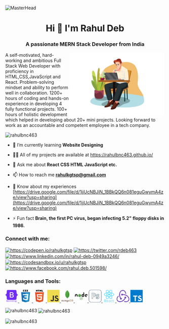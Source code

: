 ![MasterHead](https://camo.githubusercontent.com/ba9f3bd30647e352a3f5e1e45eb45c6ec7bad6155cd16aaedf4a426738da0ca5/68747470733a2f2f696e646f616e616c79746963612e636f6d2f7374617469632f696d616765732f62616e6e6572722e676966)

<h1 align="center">Hi 👋 I'm Rahul Deb</h1>
<h3 align="center">A passionate MERN Stack Developer from India</h3>
<img width="300" align="right" src="https://github.com/rahulbnc463/rahulbnc463.github.io/blob/main/images/graphic.png?raw=true" alt="rahulbnc463" />


<p align="left">A self-motivated, hard-working and ambitious Full Stack Web Developer with proficiency in HTML,CSS,JavaScript and React. Problem-solving mindset and ability to perform well in collaboration. 1200+ hours of coding and hands-on experience in developing 4 fully functional projects. 100+ hours of holistic development which helped in developing about 20+ mini projects. Looking forward to work as an accountable and competent employee in a tech company. </p>

<p align="left"> <img src="https://komarev.com/ghpvc/?username=rahulbnc463&label=Profile%20views&color=0e75b6&style=flat" alt="rahulbnc463" /> </p>


- 🌱 I’m currently learning **Website Designing**

- 👨‍💻 All of my projects are available at https://rahulbnc463.github.io/

- 💬 Ask me about **React CSS HTML JavaScript etc.**

- 📫 How to reach me **rahulkgtsp@gmail.com**

- 📄 Know about my experiences [https://drive.google.com/file/d/1jjUcNBJiN_1BBkQQ6n081eguGwymA4ze/view?usp=sharing](https://drive.google.com/file/d/1jjUcNBJiN_1BBkQQ6n081eguGwymA4ze/view?usp=sharing)

- ⚡ Fun fact **Brain, the first PC virus, began infecting 5.2" floppy disks in 1986.**

<h3 align="left">Connect with me:</h3>
<p align="left">
<a href="https://codepen.io/rahulkgtsp" target="blank"><img align="center" src="https://raw.githubusercontent.com/rahuldkjain/github-profile-readme-generator/master/src/images/icons/Social/codepen.svg" alt="https://codepen.io/rahulkgtsp" height="30" width="40" /></a>
<a href="https://twitter.com/rdeb463" target="blank"><img align="center" src="https://raw.githubusercontent.com/rahuldkjain/github-profile-readme-generator/master/src/images/icons/Social/twitter.svg" alt="https://twitter.com/rdeb463" height="30" width="40" /></a>
<a href="https://www.linkedin.com/in/rahul-deb-0949a3246/" target="blank"><img align="center" src="https://raw.githubusercontent.com/rahuldkjain/github-profile-readme-generator/master/src/images/icons/Social/linked-in-alt.svg" alt="https://www.linkedin.com/in/rahul-deb-0949a3246/" height="30" width="40" /></a>
<a href="https://codesandbox.io/u/rahulkgtsp" target="blank"><img align="center" src="https://raw.githubusercontent.com/rahuldkjain/github-profile-readme-generator/master/src/images/icons/Social/codesandbox.svg" alt="https://codesandbox.io/u/rahulkgtsp" height="30" width="40" /></a>
<a href="https://www.facebook.com/rahul.deb.501598/" target="blank"><img align="center" src="https://raw.githubusercontent.com/rahuldkjain/github-profile-readme-generator/master/src/images/icons/Social/facebook.svg" alt="https://www.facebook.com/rahul.deb.501598/" height="30" width="40" /></a>
</p>

<h3 align="left">Languages and Tools:</h3>
<p align="left"> <a href="https://getbootstrap.com" target="_blank" rel="noreferrer"> <img src="https://raw.githubusercontent.com/devicons/devicon/master/icons/bootstrap/bootstrap-plain-wordmark.svg" alt="bootstrap" width="40" height="40"/> </a> <a href="https://www.w3schools.com/css/" target="_blank" rel="noreferrer"> <img src="https://raw.githubusercontent.com/devicons/devicon/master/icons/css3/css3-original-wordmark.svg" alt="css3" width="40" height="40"/> </a> <a href="https://www.w3.org/html/" target="_blank" rel="noreferrer"> <img src="https://raw.githubusercontent.com/devicons/devicon/master/icons/html5/html5-original-wordmark.svg" alt="html5" width="40" height="40"/> </a> <a href="https://developer.mozilla.org/en-US/docs/Web/JavaScript" target="_blank" rel="noreferrer"> <img src="https://raw.githubusercontent.com/devicons/devicon/master/icons/javascript/javascript-original.svg" alt="javascript" width="40" height="40"/> </a> <a href="https://www.mongodb.com/" target="_blank" rel="noreferrer"> <img src="https://raw.githubusercontent.com/devicons/devicon/master/icons/mongodb/mongodb-original-wordmark.svg" alt="mongodb" width="40" height="40"/> </a> <a href="https://nodejs.org" target="_blank" rel="noreferrer"> <img src="https://raw.githubusercontent.com/devicons/devicon/master/icons/nodejs/nodejs-original-wordmark.svg" alt="nodejs" width="40" height="40"/> </a> <a href="https://www.photoshop.com/en" target="_blank" rel="noreferrer"> <img src="https://raw.githubusercontent.com/devicons/devicon/master/icons/photoshop/photoshop-line.svg" alt="photoshop" width="40" height="40"/> </a> <a href="https://reactjs.org/" target="_blank" rel="noreferrer"> <img src="https://raw.githubusercontent.com/devicons/devicon/master/icons/react/react-original-wordmark.svg" alt="react" width="40" height="40"/> </a> <a href="https://redux.js.org" target="_blank" rel="noreferrer"> <img src="https://raw.githubusercontent.com/devicons/devicon/master/icons/redux/redux-original.svg" alt="redux" width="40" height="40"/> </a> <a href="https://www.typescriptlang.org/" target="_blank" rel="noreferrer"> <img src="https://raw.githubusercontent.com/devicons/devicon/master/icons/typescript/typescript-original.svg" alt="typescript" width="40" height="40"/> </a> </p>

<p><img align="left" src="https://github-readme-stats.vercel.app/api/top-langs?username=rahulbnc463&show_icons=true&locale=en&layout=compact" alt="rahulbnc463" /></p>

<p>&nbsp;<img align="center" src="https://github-readme-stats.vercel.app/api?username=rahulbnc463&show_icons=true&locale=en" alt="rahulbnc463" /></p>

<p><img align="center" src="https://github-readme-streak-stats.herokuapp.com/?user=rahulbnc463&" alt="rahulbnc463" /></p>
